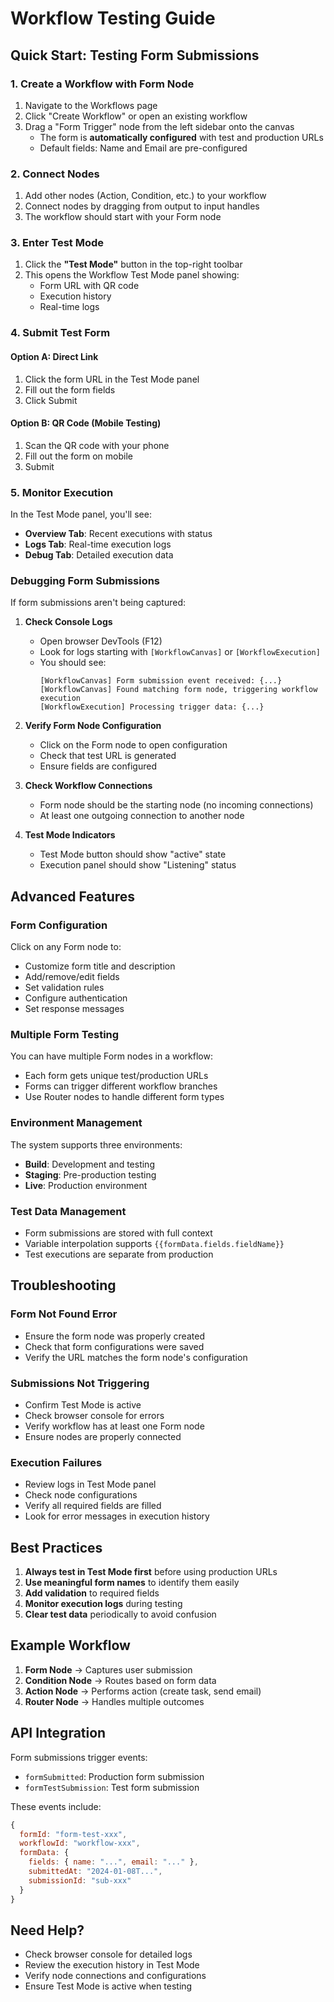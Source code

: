 # Workflow Testing Guide

## Quick Start: Testing Form Submissions

### 1. Create a Workflow with Form Node

1. Navigate to the Workflows page
2. Click "Create Workflow" or open an existing workflow
3. Drag a "Form Trigger" node from the left sidebar onto the canvas
   - The form is **automatically configured** with test and production URLs
   - Default fields: Name and Email are pre-configured

### 2. Connect Nodes

1. Add other nodes (Action, Condition, etc.) to your workflow
2. Connect nodes by dragging from output to input handles
3. The workflow should start with your Form node

### 3. Enter Test Mode

1. Click the **"Test Mode"** button in the top-right toolbar
2. This opens the Workflow Test Mode panel showing:
   - Form URL with QR code
   - Execution history
   - Real-time logs

### 4. Submit Test Form

#### Option A: Direct Link
1. Click the form URL in the Test Mode panel
2. Fill out the form fields
3. Click Submit

#### Option B: QR Code (Mobile Testing)
1. Scan the QR code with your phone
2. Fill out the form on mobile
3. Submit

### 5. Monitor Execution

In the Test Mode panel, you'll see:
- **Overview Tab**: Recent executions with status
- **Logs Tab**: Real-time execution logs
- **Debug Tab**: Detailed execution data

### Debugging Form Submissions

If form submissions aren't being captured:

1. **Check Console Logs**
   - Open browser DevTools (F12)
   - Look for logs starting with `[WorkflowCanvas]` or `[WorkflowExecution]`
   - You should see:
     ```
     [WorkflowCanvas] Form submission event received: {...}
     [WorkflowCanvas] Found matching form node, triggering workflow execution
     [WorkflowExecution] Processing trigger data: {...}
     ```

2. **Verify Form Node Configuration**
   - Click on the Form node to open configuration
   - Check that test URL is generated
   - Ensure fields are configured

3. **Check Workflow Connections**
   - Form node should be the starting node (no incoming connections)
   - At least one outgoing connection to another node

4. **Test Mode Indicators**
   - Test Mode button should show "active" state
   - Execution panel should show "Listening" status

## Advanced Features

### Form Configuration

Click on any Form node to:
- Customize form title and description
- Add/remove/edit fields
- Set validation rules
- Configure authentication
- Set response messages

### Multiple Form Testing

You can have multiple Form nodes in a workflow:
- Each form gets unique test/production URLs
- Forms can trigger different workflow branches
- Use Router nodes to handle different form types

### Environment Management

The system supports three environments:
- **Build**: Development and testing
- **Staging**: Pre-production testing
- **Live**: Production environment

### Test Data Management

- Form submissions are stored with full context
- Variable interpolation supports `{{formData.fields.fieldName}}`
- Test executions are separate from production

## Troubleshooting

### Form Not Found Error
- Ensure the form node was properly created
- Check that form configurations were saved
- Verify the URL matches the form node's configuration

### Submissions Not Triggering
- Confirm Test Mode is active
- Check browser console for errors
- Verify workflow has at least one Form node
- Ensure nodes are properly connected

### Execution Failures
- Review logs in Test Mode panel
- Check node configurations
- Verify all required fields are filled
- Look for error messages in execution history

## Best Practices

1. **Always test in Test Mode first** before using production URLs
2. **Use meaningful form names** to identify them easily
3. **Add validation** to required fields
4. **Monitor execution logs** during testing
5. **Clear test data** periodically to avoid confusion

## Example Workflow

1. **Form Node** → Captures user submission
2. **Condition Node** → Routes based on form data
3. **Action Node** → Performs action (create task, send email)
4. **Router Node** → Handles multiple outcomes

## API Integration

Form submissions trigger events:
- `formSubmitted`: Production form submission
- `formTestSubmission`: Test form submission

These events include:
```javascript
{
  formId: "form-test-xxx",
  workflowId: "workflow-xxx",
  formData: {
    fields: { name: "...", email: "..." },
    submittedAt: "2024-01-08T...",
    submissionId: "sub-xxx"
  }
}
```

## Need Help?

- Check browser console for detailed logs
- Review the execution history in Test Mode
- Verify node connections and configurations
- Ensure Test Mode is active when testing
